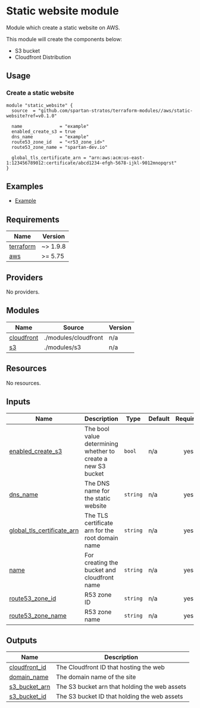 # Static website module
Module which create a static website on AWS.

This module will create the components below:
- S3 bucket
- Cloudfront Distribution

## Usage
### Create a static website
```hcl
module "static_website" {
  source  = "github.com/spartan-stratos/terraform-modules//aws/static-website?ref=v0.1.0"

  name              = "example"
  enabled_create_s3 = true
  dns_name          = "example"
  route53_zone_id   = "<r53_zone_id>"
  route53_zone_name = "spartan-dev.io"

  global_tls_certificate_arn = "arn:aws:acm:us-east-1:123456789012:certificate/abcd1234-efgh-5678-ijkl-9012mnopqrst"
}
```

## Examples
- [Example](./examples/complete/)

<!-- BEGIN_TF_DOCS -->
## Requirements

| Name | Version  |
|------|----------|
| <a name="requirement_terraform"></a> [terraform](#requirement\_terraform) | ~> 1.9.8 |
| <a name="requirement_aws"></a> [aws](#requirement\_aws) | \>= 5.75 |

## Providers

No providers.

## Modules

| Name | Source | Version |
|------|--------|---------|
| <a name="module_cloudfront"></a> [cloudfront](#module\_cloudfront) | ./modules/cloudfront | n/a |
| <a name="module_s3"></a> [s3](#module\_s3) | ./modules/s3 | n/a |

## Resources

No resources.

## Inputs

| Name                                                                                                                   | Description                                                  | Type     | Default | Required |
|------------------------------------------------------------------------------------------------------------------------|--------------------------------------------------------------|----------|---------|:--------:|
| <a name="input_enabled_create_s3"></a> [enabled\_create\_s3](#input\_enabled\_create\_s3)                              | The bool value determining whether to create a new S3 bucket | `bool`   | n/a     |   yes    |
| <a name="input_dns_name"></a> [dns\_name](#input\_dns\_name)                                                           | The DNS name for the static website                          | `string` | n/a     |   yes    |
| <a name="input_global_tls_certificate_arn"></a> [global\_tls\_certificate\_arn](#input\_global\_tls\_certificate\_arn) | The TLS certificate arn for the root domain name             | `string` | n/a     |   yes    |
| <a name="input_name"></a> [name](#input\_name)                                                                         | For creating the bucket and cloudfront name                  | `string` | n/a     |   yes    |
| <a name="input_route53_zone_id"></a> [route53\_zone\_id](#input\_route53\_zone\_id)                                    | R53 zone ID                                                  | `string` | n/a     |   yes    |
| <a name="input_route53_zone_name"></a> [route53\_zone\_name](#input\_route53\_zone\_name)                              | R53 zone name                                                | `string` | n/a     |   yes    |

## Outputs

| Name | Description |
|------|-------------|
| <a name="output_cloudfront_id"></a> [cloudfront\_id](#output\_cloudfront\_id) | The Cloudfront ID that hosting the web |
| <a name="output_domain_name"></a> [domain\_name](#output\_domain\_name) | The domain name of the site |
| <a name="output_s3_bucket_arn"></a> [s3\_bucket\_arn](#output\_s3\_bucket\_arn) | The S3 bucket arn that holding the web assets |
| <a name="output_s3_bucket_id"></a> [s3\_bucket\_id](#output\_s3\_bucket\_id) | The S3 bucket ID that holding the web assets |
<!-- END_TF_DOCS -->
